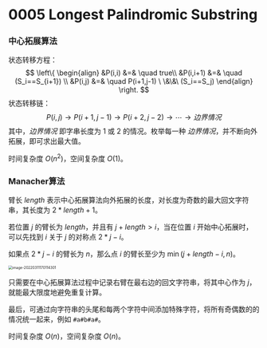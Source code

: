 # 0005 Longest Palindromic Substring

### 中心拓展算法

状态转移方程：
$$
\left\{
    \begin{align}
    &P(i,i) &=& \quad true\\
    &P(i,i+1) &=& \quad (S_i==S_{i+1}) \\
    &P(i,j) &=& \quad P(i+1,j-1) \ \&\&\  (S_i==S_j)
    \end{align}
\right.
$$
状态转移链：
$$
P(i,j) \to P(i+1,j-1) \to P(i+2,j-2) \to \cdots \to 边界情况
$$
其中，$边界情况$ 即字串长度为 $1$ 或 $2$ 的情况。枚举每一种 $边界情况$，并不断向外拓展，即可求出最大值。

时间复杂度 $O(n^2)$，空间复杂度 $O(1)$。

### Manacher算法

臂长 $length$ 表示中心拓展算法向外拓展的长度，对长度为奇数的最大回文字符串，其长度为 $2*length+1$。

若位置 $j$ 的臂长为 $length$，并且有 $j+length>i$，当在位置 $i$ 开始中心拓展时，可以先找到 $i$ 关于 $j$ 的对称点 $2*j-i$。

如果点 $2*j-i$ 的臂长为 $n$，那么点 $i$ 的臂长至少为 $\min(j+length-i,n)$。

<img src="https://neatlii-markdown.oss-cn-shanghai.aliyuncs.com/MarkdownImage/image-20220311170114301.png" alt="image-20220311170114301" style="zoom: 50%;" />

只需要在中心拓展算法过程中记录右臂在最右边的回文字符串，将其中心作为 $j$，就能最大限度地避免重复计算。

最后，可通过向字符串的头尾和每两个字符中间添加特殊字符，将所有奇偶数的的情况统一起来，例如 `#a#b#a#`。

时间复杂度 $O(n)$，空间复杂度 $O(n)$。
